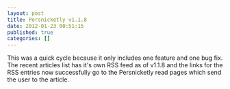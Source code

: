 ```yaml
---
layout: post
title: Persnicketly v1.1.8
date: 2012-01-23 00:51:15
published: true
categories: []
---
```

 
This was a quick cycle because it only includes one feature and one bug fix. The recent articles list has it's own RSS feed as of v1.1.8 and the links for the RSS entries now successfully go to the Persnicketly read pages which send the user to the article.